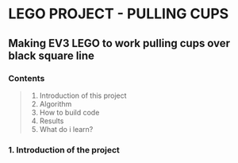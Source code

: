 
LEGO PROJECT - PULLING CUPS
===
Making EV3 LEGO to work pulling cups over black square line
---
### Contents
>1. Introduction of this project
>2. Algorithm
>3. How to build code
>4. Results
>5. What do i learn?
### 1. Introduction of the project
